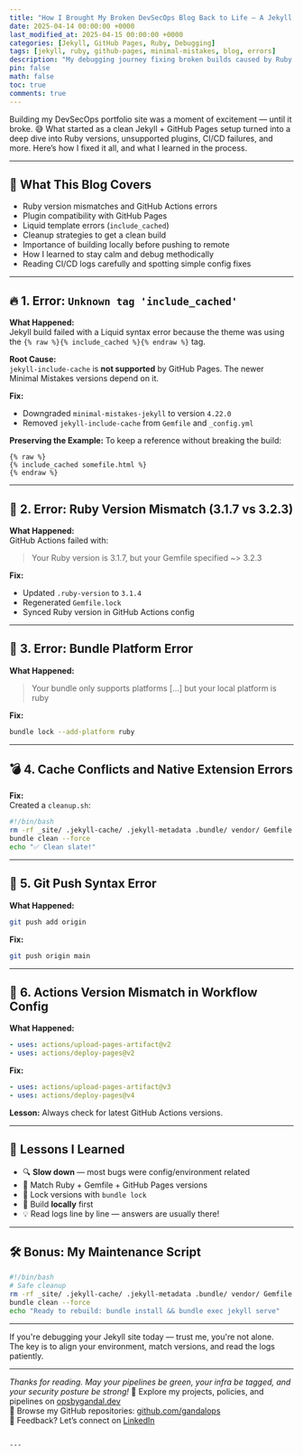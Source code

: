```yaml
---
title: "How I Brought My Broken DevSecOps Blog Back to Life – A Jekyll, Ruby & GitHub Pages Debugging Journey"
date: 2025-04-14 00:00:00 +0000
last_modified_at: 2025-04-15 00:00:00 +0000
categories: [Jekyll, GitHub Pages, Ruby, Debugging]
tags: [jekyll, ruby, github-pages, minimal-mistakes, blog, errors]
description: "My debugging journey fixing broken builds caused by Ruby version mismatches, unsupported Jekyll plugins, and GitHub Pages limitations — with real errors and fixes."
pin: false
math: false
toc: true
comments: true
---
```


Building my DevSecOps portfolio site was a moment of excitement — until it broke. 😅 What started as a clean Jekyll + GitHub Pages setup turned into a deep dive into Ruby versions, unsupported plugins, CI/CD failures, and more. Here’s how I fixed it all, and what I learned in the process.

---

## 🧠 What This Blog Covers
- Ruby version mismatches and GitHub Actions errors
- Plugin compatibility with GitHub Pages
- Liquid template errors (`include_cached`)
- Cleanup strategies to get a clean build
- Importance of building locally before pushing to remote
- How I learned to stay calm and debug methodically
- Reading CI/CD logs carefully and spotting simple config fixes

---

## 🔥 1. Error: `Unknown tag 'include_cached'`

**What Happened:**  
Jekyll build failed with a Liquid syntax error because the theme was using the `{% raw %}{% include_cached %}{% endraw %}` tag.

**Root Cause:**  
`jekyll-include-cache` is **not supported** by GitHub Pages. The newer Minimal Mistakes versions depend on it.

**Fix:**
- Downgraded `minimal-mistakes-jekyll` to version `4.22.0`
- Removed `jekyll-include-cache` from `Gemfile` and `_config.yml`

**Preserving the Example:**
To keep a reference without breaking the build:

````liquid
{% raw %}
{% include_cached somefile.html %}
{% endraw %}
````

---

## 🧱 2. Error: Ruby Version Mismatch (3.1.7 vs 3.2.3)

**What Happened:**  
GitHub Actions failed with:
> Your Ruby version is 3.1.7, but your Gemfile specified ~> 3.2.3

**Fix:**
- Updated `.ruby-version` to `3.1.4`
- Regenerated `Gemfile.lock`
- Synced Ruby version in GitHub Actions config

---

## 🧼 3. Error: Bundle Platform Error

**What Happened:**  
> Your bundle only supports platforms [...] but your local platform is ruby

**Fix:**
```bash
bundle lock --add-platform ruby
```

---

## 💣 4. Cache Conflicts and Native Extension Errors

**Fix:**  
Created a `cleanup.sh`:

```bash
#!/bin/bash
rm -rf _site/ .jekyll-cache/ .jekyll-metadata .bundle/ vendor/ Gemfile.lock
bundle clean --force
echo "✅ Clean slate!"
```

---

## 🚧 5. Git Push Syntax Error

**What Happened:**
```bash
git push add origin
```

**Fix:**
```bash
git push origin main
```

---

## 🔧 6. Actions Version Mismatch in Workflow Config

**What Happened:**
```yaml
- uses: actions/upload-pages-artifact@v2
- uses: actions/deploy-pages@v2
```

**Fix:**
```yaml
- uses: actions/upload-pages-artifact@v3
- uses: actions/deploy-pages@v4
```

**Lesson:** Always check for latest GitHub Actions versions.

---

## 🧠 Lessons I Learned

- 🔍 **Slow down** — most bugs were config/environment related
- 🧱 Match Ruby + Gemfile + GitHub Pages versions
- 🔁 Lock versions with `bundle lock`
- 🧪 Build **locally** first
- 💡 Read logs line by line — answers are usually there!

---

## 🛠️ Bonus: My Maintenance Script

```bash
#!/bin/bash
# Safe cleanup
rm -rf _site/ .jekyll-cache/ .jekyll-metadata .bundle/ vendor/ Gemfile.lock
bundle clean --force
echo "Ready to rebuild: bundle install && bundle exec jekyll serve"
```

---

If you're debugging your Jekyll site today — trust me, you're not alone.  
The key is to align your environment, match versions, and read the logs patiently.

---

*Thanks for reading. May your pipelines be green, your infra be tagged, and your security posture be strong!*
🔗 Explore my projects, policies, and pipelines on [opsbygandal.dev](https://www.opsbygandal.dev)  
📁 Browse my GitHub repositories: [github.com/gandalops](https://github.com/gandalops?tab=repositories)  
🔄 Feedback? Let’s connect on [LinkedIn](https://www.linkedin.com/)
```

---

